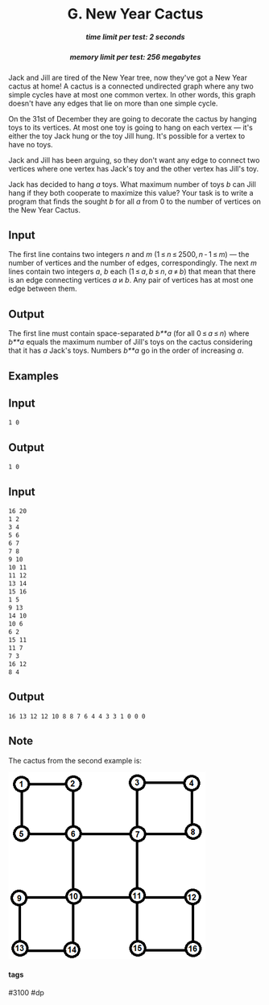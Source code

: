 <h1 style='text-align: center;'> G. New Year Cactus</h1>

<h5 style='text-align: center;'>time limit per test: 2 seconds</h5>
<h5 style='text-align: center;'>memory limit per test: 256 megabytes</h5>

Jack and Jill are tired of the New Year tree, now they've got a New Year cactus at home! A cactus is a connected undirected graph where any two simple cycles have at most one common vertex. In other words, this graph doesn't have any edges that lie on more than one simple cycle.

On the 31st of December they are going to decorate the cactus by hanging toys to its vertices. At most one toy is going to hang on each vertex — it's either the toy Jack hung or the toy Jill hung. It's possible for a vertex to have no toys.

Jack and Jill has been arguing, so they don't want any edge to connect two vertices where one vertex has Jack's toy and the other vertex has Jill's toy.

Jack has decided to hang *a* toys. What maximum number of toys *b* can Jill hang if they both cooperate to maximize this value? Your task is to write a program that finds the sought *b* for all *a* from 0 to the number of vertices on the New Year Cactus.

## Input

The first line contains two integers *n* and *m* (1 ≤ *n* ≤ 2500, *n* - 1 ≤ *m*) — the number of vertices and the number of edges, correspondingly. The next *m* lines contain two integers *a*, *b* each (1 ≤ *a*, *b* ≤ *n*, *a* ≠ *b*) that mean that there is an edge connecting vertices *a* и *b*. Any pair of vertices has at most one edge between them.

## Output

The first line must contain space-separated *b**a* (for all 0 ≤ *a* ≤ *n*) where *b**a* equals the maximum number of Jill's toys on the cactus considering that it has *a* Jack's toys. Numbers *b**a* go in the order of increasing *a*.

## Examples

## Input


```
1 0  

```
## Output


```
1 0   

```
## Input


```
16 20  
1 2  
3 4  
5 6  
6 7  
7 8  
9 10  
10 11  
11 12  
13 14  
15 16  
1 5  
9 13  
14 10  
10 6  
6 2  
15 11  
11 7  
7 3  
16 12  
8 4  

```
## Output


```
16 13 12 12 10 8 8 7 6 4 4 3 3 1 0 0 0   

```
## Note

The cactus from the second example is:

 ![](images/fb1294aa95dd1997ae7983c6ec11f82cec8a3c34.png) 

#### tags 

#3100 #dp 